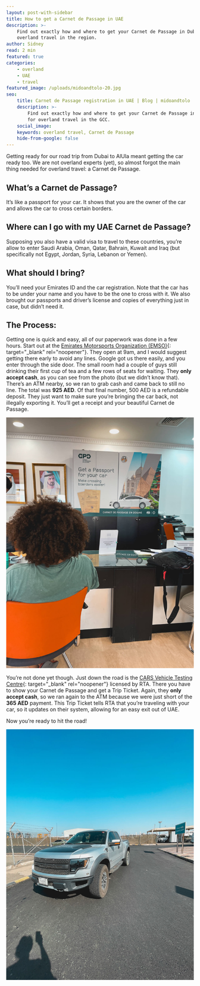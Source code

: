 ```yaml
---
layout: post-with-sidebar
title: How to get a Carnet de Passage in UAE
description: >-
    Find out exactly how and where to get your Carnet de Passage in Dubai for
    overland travel in the region.
author: Sidney
read: 2 min
featured: true
categories:
    - overland
    - UAE
    - travel
featured_image: /uploads/midoandtolo-20.jpg
seo:
    title: Carnet de Passage registration in UAE | Blog | midoandtolo
    description: >-
        Find out exactly how and where to get your Carnet de Passage in Dubai
        for overland travel in the GCC.
    social_image:
    keywords: overland travel, Carnet de Passage
    hide-from-google: false
---
```

Getting ready for our road trip from Dubai to AlUla meant getting the car ready too. We are not overland experts (yet), so almost forgot the main thing needed for overland travel: a Carnet de Passage.

## What’s a Carnet de Passage?

It’s like a passport for your car. It shows that you are the owner of the car and allows the car to cross certain borders.

## Where can I go with my UAE Carnet de Passage?

Supposing you also have a valid visa to travel to these countries, you’re allow to enter Saudi Arabia, Oman, Qatar, Bahrain, Kuwait and Iraq (but specifically not Egypt, Jordan, Syria, Lebanon or Yemen).

## What should I bring?

You’ll need your Emirates ID and the car registration. Note that the car has to be under your name and you have to be the one to cross with it. We also brought our passports and driver’s license and copies of everything just in case, but didn’t need it.

## The Process:

Getting one is quick and easy, all of our paperwork was done in a few hours. Start out at the [Emirates Motorsports Organization (EMSO)](https://www.google.com/maps/place/Emirates+Motorsports+Organization+&#40;EMSO&#41;/@25.2872807,55.3511706,15z/data=!4m2!3m1!1s0x0:0x5b1d8b687423c77e?sa=X&amp;ved=1t:2428&amp;ictx=111){: target="_blank" rel="noopener"}. They open at 9am, and I would suggest getting there early to avoid any lines. Google got us there easily, and you enter through the side door. The small room had a couple of guys still drinking their first cup of tea and a few rows of seats for waiting. They **only accept cash**, as you can see from the photo (but we didn’t know that). There’s an ATM nearby, so we ran to grab cash and came back to still no line. The total was **925 AED**. Of that final number, 500 AED is a refundable deposit. They just want to make sure you’re bringing the car back, not illegally exporting it. You’ll get a receipt and your beautiful Carnet de Passage.

![](/uploads/midoandtolo-20.jpg)

You’re not done yet though. Just down the road is the [CARS Vehicle Testing Centre](https://www.google.com/maps/place/AG+CARS+Vehicle+Testing+Centre,+Al+Mamzar+-+%D9%85%D8%B1%D9%83%D8%B2+%D8%A7%D9%8A%D9%87+%D8%AC%D9%8A+%D9%83%D8%A7%D8%B1%D8%B3+%D9%84%D9%81%D8%AD%D8%B5+%D8%A7%D9%84%D9%85%D8%B1%D9%83%D8%A8%D8%A7%D8%AA+%D8%8C+%D8%A7%D9%84%D9%85%D9%85%D8%B2%D8%B1%E2%80%AD/@25.288464,55.3465023,17z/data=!3m1!4b1!4m6!3m5!1s0x3e5f5c8f8d380e41:0xbbd0760d523b2787!8m2!3d25.288464!4d55.3490772!16s%2Fg%2F11b77g2cd8?entry=ttu){: target="_blank" rel="noopener"} licensed by RTA. There you have to show your Carnet de Passage and get a Trip Ticket. Again, they **only accept cash**, so we ran again to the ATM because we were just short of the **365 AED** payment. This Trip Ticket tells RTA that you’re traveling with your car, so it updates on their system, allowing for an easy exit out of UAE.

Now you’re ready to hit the road!

![](/uploads/midoandtolo-28.jpg)